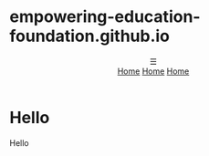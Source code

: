# empowering-education-foundation.github.io

<!--
<html>
	<head>
		<link rel="stylesheet" href="style.css">
	</head>
	<body>
		<nav>
		  <ul>
		    <li><a href="application.html">Application</a></li>
		    <li><a href="curriculum.html">Curriculum</a></li>
		    <li><a href="future.html">Future</a></li>
		    <li><a href="gallery.html">Gallery</a></li>
		    <li><a href="initiatives.html">Initiatives</a></li>
		    <li><a href="staff.html">Staff</a></li>
		    <li><a href="tutoring.html">Tutoring</a></li>
		  </ul>
		</nav>
		<a class="navbar-brand" href="/">Maanika Khanna</a>
		<h1> Empowering Education Foundation </h1>
		<h3> Advocating for the Education of the Future </h3>
		<h5> A cultural immersion program connecting developing countries of the world together under a common cause. </h5>
	</body>
</html>

<div class="container">
      <a class="navbar-brand" href="/">Empowering Education Foundation</a>
      <button type="button" class="navbar-toggler" data-toggle="collapse" data-target="#navbar" aria-controls="navbar" aria-expanded="true" aria-label="Toggle navigation">
        <span><i class="fas fa-bars"></i></span>
      </button>
    <div class="navbar-collapse collapse show" id="navbar" style="">
      <ul class="navbar-nav ml-auto">
        <li class="nav-item">
          <a href="application.html">Application</a>
        </li>
        <li class="nav-item">
          <a href="curriculum.html">Curriculum</a>
        </li>
        <li class="nav-item">
          <a href="future.html">Future</a>
        </li>
        <li class="nav-item">
          <a href="gallery.html">Gallery</a>
        </li>
        <li class="nav-item">
          <a href="initiatives.html">Initiatives</a>
        </li>
        <li class="nav-item">
          <a href="tutoring.html">Tutoring</a>
        </li>
	<li class="nav-item">
          <a href="staff.html">Staff</a>
        </li>
      </ul>
    </div>
  </div>
-->



<!DOCTYPE html>
<html lang="en">
	<head>
		<meta charset="UTF-8">
		<title>Empowering Education Foundation</title>
		<link rel="stylesheet" href="style.css">
	</head>
	<body>
		<header>
			<div class="menu-icon" onclick="toggleMenu()">☰</div>
			<nav id="nav-menu">
				<a href="index.html">Home</a>
				<a href="index.html">Home</a>
				<a href="index.html">Home</a>
			</nav>
		</header>
		<main>
			<h1>Hello</h1>
			<p>Hello</p>
		</main>
	</body>
 </html>
